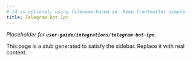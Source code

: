 ```yaml
---
# id is optional; using filename-based id. Keep frontmatter simple.
title: Telegram Bot Ipn
---
```


_Placeholder for **`user-guide/integrations/telegram-bot-ipn`**._

This page is a stub generated to satisfy the sidebar.
Replace it with real content.
